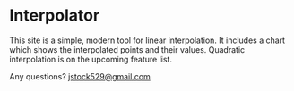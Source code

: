 # Interpolator

This site is a simple, modern tool for linear interpolation. It includes a chart which shows the interpolated points and their values. Quadratic interpolation is on the upcoming feature list. 


Any questions? jstock529@gmail.com
